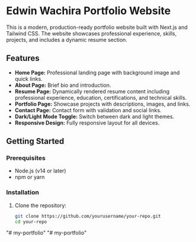# Edwin Wachira Portfolio Website

This is a modern, production-ready portfolio website built with Next.js and Tailwind CSS. The website showcases professional experience, skills, projects, and includes a dynamic resume section.

## Features

- **Home Page:** Professional landing page with background image and quick links.
- **About Page:** Brief bio and introduction.
- **Resume Page:** Dynamically rendered resume content including professional experience, education, certifications, and technical skills.
- **Portfolio Page:** Showcase projects with descriptions, images, and links.
- **Contact Page:** Contact form with validation and social links.
- **Dark/Light Mode Toggle:** Switch between dark and light themes.
- **Responsive Design:** Fully responsive layout for all devices.

## Getting Started

### Prerequisites

- Node.js (v14 or later)
- npm or yarn

### Installation

1. Clone the repository:
   ```bash
   git clone https://github.com/yourusername/your-repo.git
   cd your-repo
"# my-portfolio" 
"# my-portfolio" 
